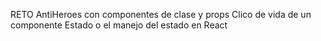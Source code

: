 RETO AntiHeroes con componentes de clase y props
Clico de vida de un componente
Estado o el manejo del estado en React